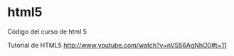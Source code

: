 html5
=====

Código del curso de html 5

Tutorial de HTML5
http://www.youtube.com/watch?v=nVS56AgNhO0#t=11
